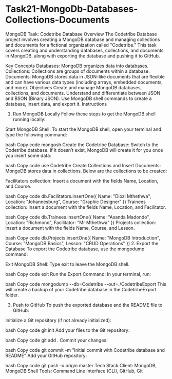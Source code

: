 # Task21-MongoDb-Databases-Collections-Documents
MongoDB Task: Codetribe Database
Overview
The Codetribe Database project involves creating a MongoDB database and managing collections and documents for a fictional organization called "Codetribe." This task covers creating and understanding databases, collections, and documents in MongoDB, along with exporting the database and pushing it to GitHub.

Key Concepts
Databases: MongoDB organizes data into databases.
Collections: Collections are groups of documents within a database.
Documents: MongoDB stores data in JSON-like documents that are flexible and can have various data types (including arrays, embedded documents, and more).
Objectives
Create and manage MongoDB databases, collections, and documents.
Understand and differentiate between JSON and BSON (Binary JSON).
Use MongoDB shell commands to create a database, insert data, and export it.
Instructions
1. Run MongoDB Locally
Follow these steps to get the MongoDB shell running locally:

Start MongoDB Shell: To start the MongoDB shell, open your terminal and type the following command:

bash
Copy code
mongosh
Create the Codetribe Database: Switch to the Codetribe database. If it doesn’t exist, MongoDB will create it for you once you insert some data:

bash
Copy code
use Codetribe
Create Collections and Insert Documents: MongoDB stores data in collections. Below are the collections to be created:

Facilitators collection: Insert a document with the fields Name, Location, and Course.

bash
Copy code
db.Facilitators.insertOne({
  Name: "Dlozi Mthethwa",
  Location: "Johannesburg",
  Course: "Graphic Designer"
})
Trainees collection: Insert a document with the fields Name, Location, and Facilitator.

bash
Copy code
db.Trainees.insertOne({
  Name: "Asanda Madondo",
  Location: "Richmond",
  Facilitator: "Mr Mthethwa"
})
Projects collection: Insert a document with the fields Name, Course, and Lesson.

bash
Copy code
db.Projects.insertOne({
  Name: "MongoDB Introduction",
  Course: "MongoDB Basics",
  Lesson: "CRUD Operations"
})
2. Export the Database
To export the Codetribe database, use the mongodump command:

Exit MongoDB Shell: Type exit to leave the MongoDB shell.

bash
Copy code
exit
Run the Export Command: In your terminal, run:

bash
Copy code
mongodump --db=Codetribe --out=./CodetribeExport
This will create a backup of your Codetribe database in the CodetribeExport folder.

3. Push to GitHub
To push the exported database and the README file to GitHub:

Initialize a Git repository (if not already initialized):

bash
Copy code
git init
Add your files to the Git repository:

bash
Copy code
git add .
Commit your changes:

bash
Copy code
git commit -m "Initial commit with Codetribe database and README"
Add your GitHub repository:

bash
Copy code
git push -u origin master
Tech Stack
Client: MongoDB, MongoDB Shell
Tools: Command Line Interface (CLI), GitHub, Git
